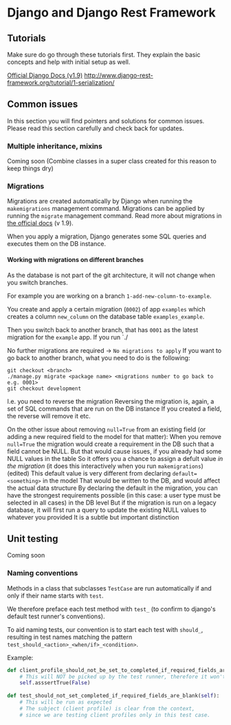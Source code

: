 # Django and Django Rest Framework

## Tutorials
Make sure do go through these tutorials first. They explain the basic concepts and help with initial setup as well.

[Official Django Docs (v1.9)](https://docs.djangoproject.com/en/1.9/intro/tutorial01/)
http://www.django-rest-framework.org/tutorial/1-serialization/

## Common issues
In this section you will find pointers and solutions for common issues. Please read this section carefully and check back for updates.

### Multiple inheritance, mixins
Coming soon (Combine classes in a super class created for this reason to keep things dry) 

### Migrations
Migrations are created automatically by Django when running the `makemigrations` management command. 
Migrations can be applied by running the `migrate` management command.
Read more about migrations in [the official docs](https://docs.djangoproject.com/en/1.9/topics/migrations/) (v 1.9).

When you apply a migration, Django generates some SQL queries and executes them on the DB instance.

#### Working with migrations on different branches
As the database is not part of the git architecture, it will not change when you switch branches. 

For example you are working on a branch `1-add-new-column-to-example`. 

You create and apply a certain migration (`0002`) of app `examples` which creates a column `new_column` on the database table `examples_example`.

Then you switch back to another branch, that has `0001` as the latest migration for the `example` app. If you run `./

No further migrations are required
-> `No migrations to apply`
If you want to go back to another branch, what you need to do is the following:
```
git checkout <branch>
./manage.py migrate <package name> <migrations number to go back to e.g. 0001>
git checkout development
```
I.e. you need to reverse the migration
Reversing the migration is, again, a set of SQL commands that are run on the DB instance
If you created a field, the reverse will remove it etc.

On the other issue about removing `null=True` from an existing field (or adding a new required field to the model for that matter):
When you remove `null=True` the migration would create a requirement in the DB such that a field cannot be NULL.
But that would cause issues, if you already had some NULL values in the table
So it offers you a chance to assign a defult value ​_in the migration_​ (it does this interactively when you run `makemigrations`) (edited)
This default value is very different from declaring `default=<something>` in the model
That would be written to the DB, and would affect the actual data structure
By declaring the default in the migration, you can have the strongest requirements possible (in this case: a user type must be selected in all cases) in the DB level
But if the migration is run on a legacy database, it will first run a query to update the existing NULL values to whatever you provided
It is a subtle but important distinction

## Unit testing

Coming soon

### Naming conventions

Methods in a class that subclasses `TestCase` are run automatically if and only if their name starts with `test`.

We therefore preface each test method with `test_` (to confirm to django's default test runner's conventions).

To aid naming tests, our convention is to start each test with `should_`, resulting in test names matching the pattern `test_should_<action>_<when/if>_<condition>`.

Example:
```python
def client_profile_should_not_be_set_to_completed_if_required_fields_are_blank(self):
    # This will NOT be picked up by the test runner, therefore it won't fail
    self.asssertTrue(False)
    
def test_should_not_set_completed_if_required_fields_are_blank(self):
    # This will be run as expected
    # The subject (client profile) is clear from the context, 
    # since we are testing client profiles only in this test case.
```